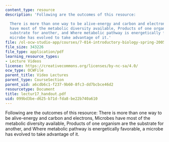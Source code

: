 ```yaml
---
content_type: resource
description: 'Following are the outcomes of this resource:

  There is more than one way to be alive-energy and carbon and electrons, Microbes
  have most of the metabolic diversity available, Products of one organism are the
  substrate for another, and Where metabolic pathway is energetically favorable, a
  microbe has evolved to take advantage of it.'
file: /ol-ocw-studio-app/courses/7-014-introductory-biology-spring-2005/099bd3bed625b71dfda8be22b740a610_lectur17_handout.pdf
file_size: 343226
file_type: application/pdf
learning_resource_types:
- Lecture Videos
license: https://creativecommons.org/licenses/by-nc-sa/4.0/
ocw_type: OCWFile
parent_title: Video Lectures
parent_type: CourseSection
parent_uid: a6cdb6c1-f237-9b60-8fc3-dd7bcbce46d2
resourcetype: Document
title: lectur17_handout.pdf
uid: 099bd3be-d625-b71d-fda8-be22b740a610
---
```

Following are the outcomes of this resource:
There is more than one way to be alive-energy and carbon and electrons, Microbes have most of the metabolic diversity available, Products of one organism are the substrate for another, and Where metabolic pathway is energetically favorable, a microbe has evolved to take advantage of it.